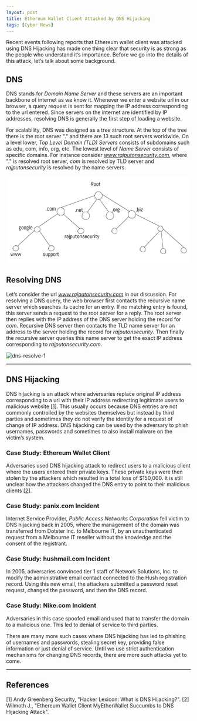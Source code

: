 ```yaml
---
layout: post
title: Ethereum Wallet Client Attacked by DNS Hijacking
tags: [Cyber News]
---
```


Recent events following reports that Ethereum wallet client was attacked using DNS Hijacking has made one thing clear that security is as strong as the people who understand it’s importance. Before we go into the details of this attack, let’s talk about some background.

## DNS
DNS stands for *Domain Name Server* and these servers are an important backbone of internet as we know it. Whenever we enter a website url in our browser, a query request is sent for mapping the IP address corresponding to the url entered. Since servers on the internet are identified by IP addresses, resolving DNS is generally the first step of loading a website.

For scalability, DNS was designed as a tree structure. At the top of the tree there is the root server "." and there are 13 such root servers worldwide. On a level lower, *Top Level Domain (TLD) Servers* consists of subdomains such as edu, com, info, org, etc. The lowest level of *Name Server* consists of specific domains. For instance consider *www.rajputonsecurity.com*, where "." is resolved root server,  *com* is resolved by TLD server and *rajputonsecurity* is resolved by the name servers.

![dns-tree](/assets/img/posts/CyberNews/dns-tree.png)

## Resolving DNS
Let’s consider the url *www.rajputonsecurity.com* in our discussion. For resolving a DNS query, the web browser first contacts the recursive name server which searches its cache for an entry. If no matching entry is found, this server sends a request to the root server for a reply. The root server then replies with the IP address of the DNS server holding the record for *com*. Recursive DNS server then contacts the TLD name server for an address to the server holding the record for *rajputonsecurity*. Then finally the recursive server queries this name server to get the exact IP address corresponding to *rajputonsecurity.com*.

![dns-resolve-1](/assets/img/posts/CyberNews/dns-resolve-1.png)

---

## DNS Hijacking
DNS hijacking is an attack where adversaries replace original IP address corresponding to a url with their IP address redirecting legitimate users to malicious website \[[1]\]. This usually occurs because DNS entries are not commonly controlled by the websites themselves but instead by third parties and sometimes they do not verify the identity for a request of change of IP address. DNS hijacking can be used by the adversary to phish usernames, passwords and sometimes to also install malware on the victim’s system.

### Case Study: Ethereum Wallet Client
Adversaries used DNS hijacking attack to redirect users to a malicious client where the users entered their private keys. These private keys were then stolen by the attackers which resulted in a total loss of $150,000.  It is still unclear how the attackers changed the DNS entry to point to their malicious clients \[[2]\].

### Case Study: panix.com Incident
Internet Service Provider, *Public Access Networks Corporation* fell victim to DNS hijacking back in 2005, where the management of the domain was transferred from Dotster Inc. to Melbourne IT, by an unauthenticated request from a Melbourne IT reseller without the knowledge and the consent of the registrant.

### Case Study: hushmail.com Incident
In 2005, adversaries convinced tier 1 staff of Network Solutions, Inc. to modify the administrative email contact connected to the Hush registration record. Using this new email, the attackers submitted a password reset request, changed the password, and then the DNS record.

### Case Study: Nike.com Incident
Adversaries in this case spoofed email and used that to transfer the domain to a malicious one. This led to denial of service to third parties.

There are many more such cases where DNS hijacking has led to phishing of usernames and passwords, stealing secret key, providing false information or just denial of service. Until we use strict authentication mechanisms for changing DNS records, there are more such attacks yet to come.

---

## References
\[1\] Andy Greenberg Security, "Hacker Lexicon: What is DNS Hijacking?".
\[2\] Wilmoth J., "Ethereum Wallet Client MyEtherWallet Succumbs to DNS Hijacking Attack".

[1]: https://www.wired.com/story/what-is-dns-hijacking/ "Hacker Lexicon: What is DNS Hijacking?"
[2]: https://www.ccn.com/ethereum-wallet-client-myetherwallet-succumbs-to-dns-hijacking-attack/ "Ethereum Wallet Client MyEtherWallet Succumbs to DNS Hijacking Attack"
